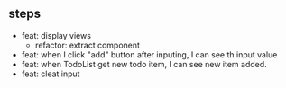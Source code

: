 ## steps
- feat: display views
    - refactor: extract component
- feat: when I click "add" button after inputing, I can see th input value
- feat: when TodoList get new todo item, I can see new item added.
- feat: cleat input


